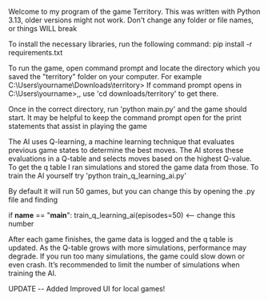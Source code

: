 Welcome to my program of the game Territory. This was written with Python 3.13, older versions might not work.
Don't change any folder or file names, or things WILL break

To install the necessary libraries, run the following command: pip install -r requirements.txt

To run the game, open command prompt and locate the directory which you saved the "territory" folder on your computer. For example
C:\Users\yourname\Downloads\territory>
If command prompt opens in C:\Users\yourname>,, use 'cd downloads/territory' to get there.

Once in the correct directory, run 'python main.py' and the game should start. It may be helpful to keep the command prompt open for the print statements that assist in playing the game

The AI uses Q-learning, a machine learning technique that evaluates previous game states to determine the best moves. The AI stores these evaluations in a Q-table and selects moves based on the highest Q-value. To get the q table I ran simulations and stored the game data from those. To train the AI yourself try 'python train_q_learning_ai.py' 

By default it will run 50 games, but you can change this by opening the .py file and finding

if __name__ == "__main__":
    train_q_learning_ai(episodes=50)   <-- change this number 

After each game finishes, the game data is logged and the q table is updated. As the Q-table grows with more simulations, performance may degrade. If you run too many simulations, the game could slow down or even crash. It’s recommended to limit the number of simulations when training the AI.

UPDATE -- Added Improved UI for local games!